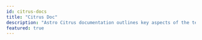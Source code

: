 ```yaml
---
id: citrus-docs
title: "Citrus Doc"
description: "Astro Citrus documentation outlines key aspects of the template, describing its core functionality for blog management and project documentation setup"
featured: true
---
```


